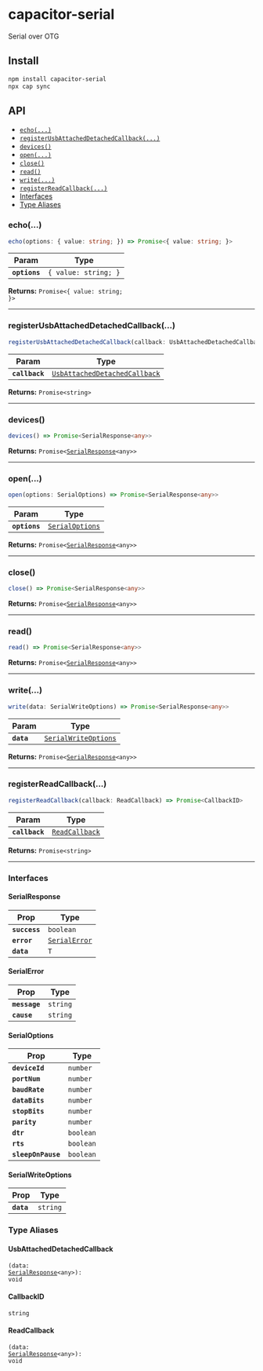 # capacitor-serial

Serial over OTG

## Install

```bash
npm install capacitor-serial
npx cap sync
```

## API

<docgen-index>

* [`echo(...)`](#echo)
* [`registerUsbAttachedDetachedCallback(...)`](#registerusbattacheddetachedcallback)
* [`devices()`](#devices)
* [`open(...)`](#open)
* [`close()`](#close)
* [`read()`](#read)
* [`write(...)`](#write)
* [`registerReadCallback(...)`](#registerreadcallback)
* [Interfaces](#interfaces)
* [Type Aliases](#type-aliases)

</docgen-index>

<docgen-api>
<!--Update the source file JSDoc comments and rerun docgen to update the docs below-->

### echo(...)

```typescript
echo(options: { value: string; }) => Promise<{ value: string; }>
```

| Param         | Type                            |
| ------------- | ------------------------------- |
| **`options`** | <code>{ value: string; }</code> |

**Returns:** <code>Promise&lt;{ value: string; }&gt;</code>

--------------------


### registerUsbAttachedDetachedCallback(...)

```typescript
registerUsbAttachedDetachedCallback(callback: UsbAttachedDetachedCallback) => Promise<CallbackID>
```

| Param          | Type                                                                                |
| -------------- | ----------------------------------------------------------------------------------- |
| **`callback`** | <code><a href="#usbattacheddetachedcallback">UsbAttachedDetachedCallback</a></code> |

**Returns:** <code>Promise&lt;string&gt;</code>

--------------------


### devices()

```typescript
devices() => Promise<SerialResponse<any>>
```

**Returns:** <code>Promise&lt;<a href="#serialresponse">SerialResponse</a>&lt;any&gt;&gt;</code>

--------------------


### open(...)

```typescript
open(options: SerialOptions) => Promise<SerialResponse<any>>
```

| Param         | Type                                                    |
| ------------- | ------------------------------------------------------- |
| **`options`** | <code><a href="#serialoptions">SerialOptions</a></code> |

**Returns:** <code>Promise&lt;<a href="#serialresponse">SerialResponse</a>&lt;any&gt;&gt;</code>

--------------------


### close()

```typescript
close() => Promise<SerialResponse<any>>
```

**Returns:** <code>Promise&lt;<a href="#serialresponse">SerialResponse</a>&lt;any&gt;&gt;</code>

--------------------


### read()

```typescript
read() => Promise<SerialResponse<any>>
```

**Returns:** <code>Promise&lt;<a href="#serialresponse">SerialResponse</a>&lt;any&gt;&gt;</code>

--------------------


### write(...)

```typescript
write(data: SerialWriteOptions) => Promise<SerialResponse<any>>
```

| Param      | Type                                                              |
| ---------- | ----------------------------------------------------------------- |
| **`data`** | <code><a href="#serialwriteoptions">SerialWriteOptions</a></code> |

**Returns:** <code>Promise&lt;<a href="#serialresponse">SerialResponse</a>&lt;any&gt;&gt;</code>

--------------------


### registerReadCallback(...)

```typescript
registerReadCallback(callback: ReadCallback) => Promise<CallbackID>
```

| Param          | Type                                                  |
| -------------- | ----------------------------------------------------- |
| **`callback`** | <code><a href="#readcallback">ReadCallback</a></code> |

**Returns:** <code>Promise&lt;string&gt;</code>

--------------------


### Interfaces


#### SerialResponse

| Prop          | Type                                                |
| ------------- | --------------------------------------------------- |
| **`success`** | <code>boolean</code>                                |
| **`error`**   | <code><a href="#serialerror">SerialError</a></code> |
| **`data`**    | <code>T</code>                                      |


#### SerialError

| Prop          | Type                |
| ------------- | ------------------- |
| **`message`** | <code>string</code> |
| **`cause`**   | <code>string</code> |


#### SerialOptions

| Prop               | Type                 |
| ------------------ | -------------------- |
| **`deviceId`**     | <code>number</code>  |
| **`portNum`**      | <code>number</code>  |
| **`baudRate`**     | <code>number</code>  |
| **`dataBits`**     | <code>number</code>  |
| **`stopBits`**     | <code>number</code>  |
| **`parity`**       | <code>number</code>  |
| **`dtr`**          | <code>boolean</code> |
| **`rts`**          | <code>boolean</code> |
| **`sleepOnPause`** | <code>boolean</code> |


#### SerialWriteOptions

| Prop       | Type                |
| ---------- | ------------------- |
| **`data`** | <code>string</code> |


### Type Aliases


#### UsbAttachedDetachedCallback

<code>(data: <a href="#serialresponse">SerialResponse</a>&lt;any&gt;): void</code>


#### CallbackID

<code>string</code>


#### ReadCallback

<code>(data: <a href="#serialresponse">SerialResponse</a>&lt;any&gt;): void</code>

</docgen-api>
